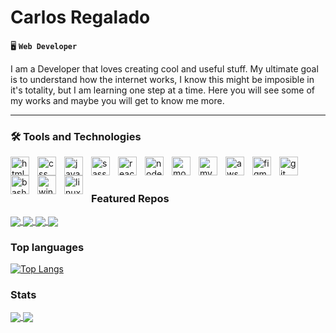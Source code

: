 # Carlos Regalado

🖥 **`Web Developer`**

I am a Developer that loves creating cool and useful stuff. My ultimate goal is to understand how the internet works, I know this might be imposible in it's totality, but I am learning one step at a time.
Here you will see some of my works and maybe you will get to know me more.

---
### 🛠 Tools and Technologies

<img align="left" alt="html"        width="30px" style="padding-right:10px" src="https://cdn.jsdelivr.net/gh/devicons/devicon/icons/html5/html5-original.svg"/>
<img align="left" alt="css"         width="30px" style="padding-right:10px" src="https://cdn.jsdelivr.net/gh/devicons/devicon/icons/css3/css3-original.svg"/>
<img align="left" alt="javascript"  width="30px" style="padding-right:10px" src="https://cdn.jsdelivr.net/gh/devicons/devicon/icons/javascript/javascript-original.svg"/>
<img align="left" alt="sass"        width="30px" style="padding-right:10px" src="https://cdn.jsdelivr.net/gh/devicons/devicon/icons/sass/sass-original.svg"/>
<img align="left" alt="react"       width="30px" style="padding-right:10px" src="https://cdn.jsdelivr.net/gh/devicons/devicon/icons/react/react-original.svg"/>
<img align="left" alt="nodejs"      width="30px" style="padding-right:10px" src="https://cdn.jsdelivr.net/gh/devicons/devicon/icons/nodejs/nodejs-original.svg"/>
<img align="left" alt="mongodb"     width="30px" style="padding-right:10px" src="https://cdn.jsdelivr.net/gh/devicons/devicon/icons/mongodb/mongodb-original.svg"/>
<img align="left" alt="mysql"       width="30px" style="padding-right:10px" src="https://cdn.jsdelivr.net/gh/devicons/devicon/icons/mysql/mysql-original.svg"/>
<img align="left" alt="aws"         width="30px" style="padding-right:10px" src="https://cdn.jsdelivr.net/gh/devicons/devicon/icons/amazonwebservices/amazonwebservices-original.svg"/>
<img align="left" alt="figma"       width="30px" style="padding-right:10px" src="https://cdn.jsdelivr.net/gh/devicons/devicon/icons/figma/figma-original.svg"/>
<img align="left" alt="git"         width="30px" style="padding-right:10px" src="https://cdn.jsdelivr.net/gh/devicons/devicon/icons/git/git-original.svg"/>
<img align="left" alt="bash"        width="30px" style="padding-right:10px" src="https://cdn.jsdelivr.net/gh/devicons/devicon/icons/bash/bash-original.svg"/>
<img align="left" alt="windows"     width="30px" style="padding-right:10px" src="https://cdn.jsdelivr.net/gh/devicons/devicon/icons/windows8/windows8-original.svg"/>
<img align="left" alt="linux"       width="30px" style="padding-right:10px" src="https://cdn.jsdelivr.net/gh/devicons/devicon/icons/ubuntu/ubuntu-plain.svg"/>
<br> <br>

### Featured Repos

<a href="https://github.com/CarlosDRA/Portfolio" target="_blank">
  <img align="center" src="https://github-readme-stats.vercel.app/api/pin/?username=carlosdra&repo=Portfolio&theme=cobalt"/>
</a>
<a href="https://github.com/CarlosDRA/Quizzical-app" target="_blank">
  <img align="center" src="https://github-readme-stats.vercel.app/api/pin/?username=carlosdra&repo=Quizzical-app&theme=cobalt" />
</a>
<a href="https://github.com/CarlosDRA/Etch-a-Sketch" target="_blank">
  <img align="center" src="https://github-readme-stats.vercel.app/api/pin/?username=carlosdra&repo=Etch-a-Sketch&theme=cobalt"/>
</a>
<a href="https://github.com/CarlosDRA/library" target="_blank">
  <img align="center" src="https://github-readme-stats.vercel.app/api/pin/?username=carlosdra&repo=library&theme=cobalt" />
</a>


### Top languages

[![Top Langs](https://github-readme-stats.vercel.app/api/top-langs/?username=carlosdra&layout=compact&theme=algolia)](https://github.com/anuraghazra/github-readme-stats)

### Stats

<a href="https://github.com/anuraghazra/github-readme-stats" target="_blank">
  <img align="center" src="https://github-readme-stats.vercel.app/api?username=carlosdra&count_private=true&theme=nightowl&show_icons=true&hide=stars,issues" />
</a>
<a href="https://wakatime.com/@CarlosDRA" target="_blank">
  <img align="center" src="https://github-readme-stats.vercel.app/api/wakatime?username=carlosdra&theme=nightowl" />
</a>






